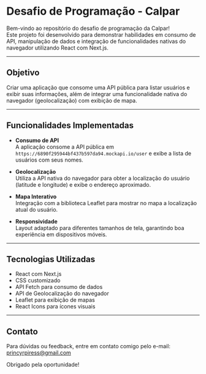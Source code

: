 # Desafio de Programação - Calpar

Bem-vindo ao repositório do desafio de programação da Calpar!  
Este projeto foi desenvolvido para demonstrar habilidades em consumo de API, manipulação de dados e integração de funcionalidades nativas do navegador utilizando React com Next.js.

---

## Objetivo

Criar uma aplicação que consome uma API pública para listar usuários e exibir suas informações, além de integrar uma funcionalidade nativa do navegador (geolocalização) com exibição de mapa.

---

## Funcionalidades Implementadas

- **Consumo de API**  
  A aplicação consome a API pública em `https://6890f295944bf437b597da94.mockapi.io/user` e exibe a lista de usuários com seus nomes.

- **Geolocalização**  
  Utiliza a API nativa do navegador para obter a localização do usuário (latitude e longitude) e exibe o endereço aproximado.

- **Mapa Interativo**  
  Integração com a biblioteca Leaflet para mostrar no mapa a localização atual do usuário.

- **Responsividade**  
  Layout adaptado para diferentes tamanhos de tela, garantindo boa experiência em dispositivos móveis.

---

## Tecnologias Utilizadas

- React com Next.js  
- CSS customizado  
- API Fetch para consumo de dados  
- API de Geolocalização do navegador  
- Leaflet para exibição de mapas  
- React Icons para ícones visuais  

---

## Contato
Para dúvidas ou feedback, entre em contato comigo pelo e-mail: princyrpiress@gmail.com

Obrigado pela oportunidade!




